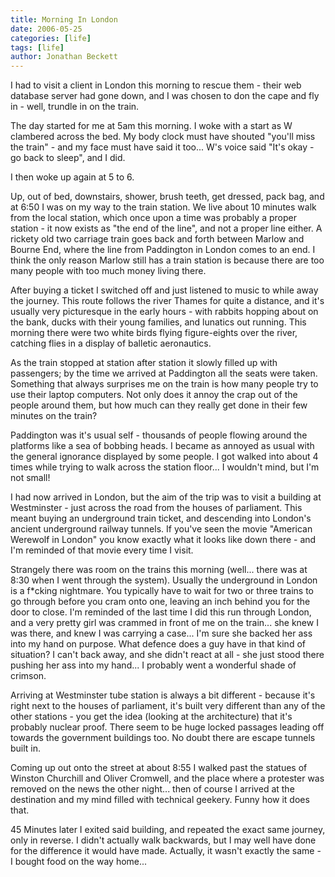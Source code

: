 ```yaml
---
title: Morning In London
date: 2006-05-25
categories: [life]
tags: [life]
author: Jonathan Beckett
---
```


I had to visit a client in London this morning to rescue them - their web database server had gone down, and I was chosen to don the cape and fly in - well, trundle in on the train.

The day started for me at 5am this morning. I woke with a start as W clambered across the bed. My body clock must have shouted "you'll miss the train" - and my face must have said it too... W's voice said "It's okay - go back to sleep", and I did.

I then woke up again at 5 to 6.

Up, out of bed, downstairs, shower, brush teeth, get dressed, pack bag, and at 6:50 I was on my way to the train station. We live about 10 minutes walk from the local station, which once upon a time was probably a proper station - it now exists as "the end of the line", and not a proper line either. A rickety old two carriage train goes back and forth between Marlow and Bourne End, where the line from Paddington in London comes to an end. I think the only reason Marlow still has a train station is because there are too many people with too much money living there.

After buying a ticket I switched off and just listened to music to while away the journey. This route follows the river Thames for quite a distance, and it's usually very picturesque in the early hours - with rabbits hopping about on the bank, ducks with their young families, and lunatics out running. This morning there were two white birds flying figure-eights over the river, catching flies in a display of balletic aeronautics.

As the train stopped at station after station it slowly filled up with passengers; by the time we arrived at Paddington all the seats were taken. Something that always surprises me on the train is how many people try to use their laptop computers. Not only does it annoy the crap out of the people around them, but how much can they really get done in their few minutes on the train?

Paddington was it's usual self - thousands of people flowing around the platforms like a sea of bobbing heads. I became as annoyed as usual with the general ignorance displayed by some people. I got walked into about 4 times while trying to walk across the station floor... I wouldn't mind, but I'm not small!

I had now arrived in London, but the aim of the trip was to visit a building at Westminster - just across the road from the houses of parliament. This meant buying an underground train ticket, and descending into London's ancient underground railway tunnels. If you've seen the movie "American Werewolf in London" you know exactly what it looks like down there - and I'm reminded of that movie every time I visit.

Strangely there was room on the trains this morning (well... there was at 8:30 when I went through the system). Usually the underground in London is a f*cking nightmare. You typically have to wait for two or three trains to go through before you cram onto one, leaving an inch behind you for the door to close. I'm reminded of the last time I did this run through London, and a very pretty girl was crammed in front of me on the train... she knew I was there, and knew I was carrying a case... I'm sure she backed her ass into my hand on purpose. What defence does a guy have in that kind of situation? I can't back away, and she didn't react at all - she just stood there pushing her ass into my hand... I probably went a wonderful shade of crimson.

Arriving at Westminster tube station is always a bit different - because it's right next to the houses of parliament, it's built very different than any of the other stations - you get the idea (looking at the architecture) that it's probably nuclear proof. There seem to be huge locked passages leading off towards the government buildings too. No doubt there are escape tunnels built in.

Coming up out onto the street at about 8:55 I walked past the statues of Winston Churchill and Oliver Cromwell, and the place where a protester was removed on the news the other night... then of course I arrived at the destination and my mind filled with technical geekery. Funny how it does that.

45 Minutes later I exited said building, and repeated the exact same journey, only in reverse. I didn't actually walk backwards, but I may well have done for the difference it would have made. Actually, it wasn't exactly the same - I bought food on the way home...